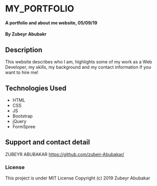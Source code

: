 # MY_PORTFOLIO
#### A portfolio and about me website, 05/09/19
#### By **Zubeyr Abubakr**
## Description
This website describes who I am, highlights some of my work as a Web Developer, my skills, my background and my contact information if you want to hire me!

## Technologies Used
- HTML
- CSS
- JS
- Bootstrap
- jQuery
- FormSpree
## Support and contact detail
ZUBEYR ABUBAKAR https://github.com/zubeir-Abubakar/
### License
This project is under MIT License
Copyright (c) 2019 Zubeyr Abubakar
